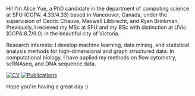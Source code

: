 Hi! I'm Alice Yue, a PhD candidate in the department of computing science at SFU (CGPA: 4.33/4.33) based in Vancouver, Canada, under the supervision of Cedric Chauve, Maxwell Libbrecht, and Ryan Brinkman. Previously, I recieved my MSc at SFU and my BSc with distinction at UVic (CGPA:8.7/9.0) in the beautiful city of Victoria.

Research interests: I develop machine learning, data mining, and statistical analysis methods for high-dimensional and graph structured data. In computational biology, I have applied my methods on flow cytometry, scRNAseq, and DNA sequence data.

[![CV](https://img.shields.io/badge/linkedin-%230077B5.svg?style=social&logo=linkedin&logoColor=white)](https://www.linkedin.com/in/aliceyue)
[![Publications](https://img.shields.io/badge/google-4285F4?style=sociale&logo=google&logoColor=white)](https://scholar.google.com/citations?hl=en&user=NeWJef4AAAAJ)

Hope you're having a great day :)
